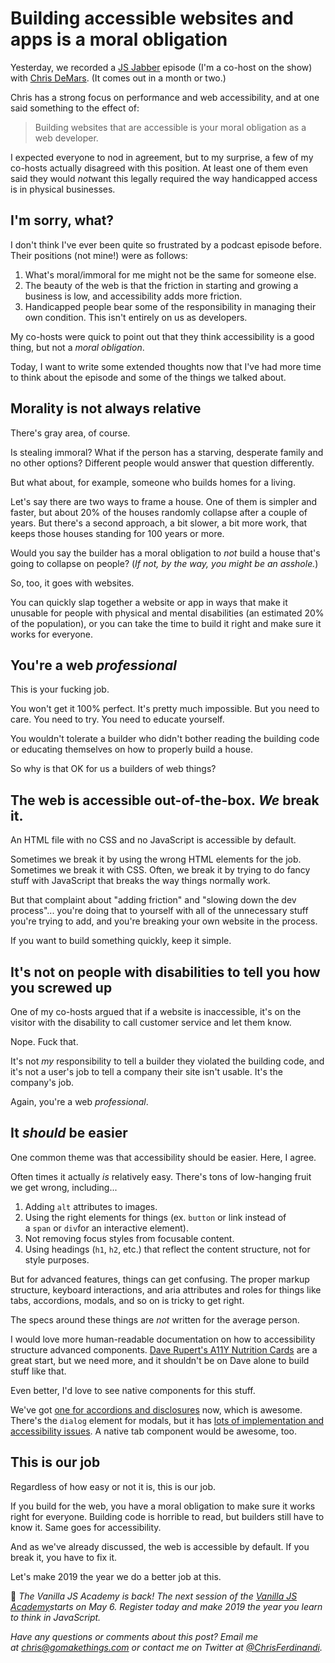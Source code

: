 # Building accessible websites and apps is a moral obligation

Yesterday, we recorded a [JS Jabber](https://devchat.tv/js-jabber/) episode (I'm a co-host on the show) with [Chris DeMars](http://chrisdemars.com/). (It comes out in a month or two.)

Chris has a strong focus on performance and web accessibility, and at one said something to the effect of:

> Building websites that are accessible is your moral obligation as a web developer.

I expected everyone to nod in agreement, but to my surprise, a few of my co-hosts actually disagreed with this position. At least one of them even said they would *not*want this legally required the way handicapped access is in physical businesses.

## I'm sorry, what?

I don't think I've ever been quite so frustrated by a podcast episode before. Their positions (not mine!) were as follows:

1.  What's moral/immoral for me might not be the same for someone else.
2.  The beauty of the web is that the friction in starting and growing a business is low, and accessibility adds more friction.
3.  Handicapped people bear some of the responsibility in managing their own condition. This isn't entirely on us as developers.

My co-hosts were quick to point out that they think accessibility is a good thing, but not a *moral obligation*.

Today, I want to write some extended thoughts now that I've had more time to think about the episode and some of the things we talked about.

## Morality is not always relative

There's gray area, of course.

Is stealing immoral? What if the person has a starving, desperate family and no other options? Different people would answer that question differently.

But what about, for example, someone who builds homes for a living.

Let's say there are two ways to frame a house. One of them is simpler and faster, but about 20% of the houses randomly collapse after a couple of years. But there's a second approach, a bit slower, a bit more work, that keeps those houses standing for 100 years or more.

Would you say the builder has a moral obligation to *not* build a house that's going to collapse on people? (*If not, by the way, you might be an asshole.*)

So, too, it goes with websites.

You can quickly slap together a website or app in ways that make it unusable for people with physical and mental disabilities (an estimated 20% of the population), or you can take the time to build it right and make sure it works for everyone.

## You're a web *professional*

This is your fucking job.

You won't get it 100% perfect. It's pretty much impossible. But you need to care. You need to try. You need to educate yourself.

You wouldn't tolerate a builder who didn't bother reading the building code or educating themselves on how to properly build a house.

So why is that OK for us a builders of web things?

## The web is accessible out-of-the-box. *We* break it.

An HTML file with no CSS and no JavaScript is accessible by default.

Sometimes we break it by using the wrong HTML elements for the job. Sometimes we break it with CSS. Often, we break it by trying to do fancy stuff with JavaScript that breaks the way things normally work.

But that complaint about "adding friction" and "slowing down the dev process"... you're doing that to yourself with all of the unnecessary stuff you're trying to add, and you're breaking your own website in the process.

If you want to build something quickly, keep it simple.

## It's not on people with disabilities to tell you how you screwed up

One of my co-hosts argued that if a website is inaccessible, it's on the visitor with the disability to call customer service and let them know.

Nope. Fuck that.

It's not *my* responsibility to tell a builder they violated the building code, and it's not a user's job to tell a company their site isn't usable. It's the company's job.

Again, you're a web *professional*.

## It *should* be easier

One common theme was that accessibility should be easier. Here, I agree.

Often times it actually *is* relatively easy. There's tons of low-hanging fruit we get wrong, including...

1.  Adding `alt` attributes to images.
2.  Using the right elements for things (ex. `button` or link instead of a `span` or `div`for an interactive element).
3.  Not removing focus styles from focusable content.
4.  Using headings (`h1`, `h2`, etc.) that reflect the content structure, not for style purposes.

But for advanced features, things can get confusing. The proper markup structure, keyboard interactions, and aria attributes and roles for things like tabs, accordions, modals, and so on is tricky to get right.

The specs around these things are *not* written for the average person.

I would love more human-readable documentation on how to accessibility structure advanced components. [Dave Rupert's A11Y Nutrition Cards](https://davatron5000.github.io/a11y-nutrition-cards/) are a great start, but we need more, and it shouldn't be on Dave alone to build stuff like that.

Even better, I'd love to see native components for this stuff.

We've got [one for accordions and disclosures](https://gomakethings.com/javascript-free-accordions/) now, which is awesome. There's the `dialog` element for modals, but it has [lots of implementation and accessibility issues](https://www.scottohara.me/blog/2019/03/05/open-dialog.html). A native tab component would be awesome, too.

## This is our job

Regardless of how easy or not it is, this is our job.

If you build for the web, you have a moral obligation to make sure it works right for everyone. Building code is horrible to read, but builders still have to know it. Same goes for accessibility.

And as we've already discussed, the web is accessible by default. If you break it, you have to fix it.

Let's make 2019 the year we do a better job at this.

🚀 *The Vanilla JS Academy is back! The next session of the [Vanilla JS Academy](https://vanillajsacademy.com/)starts on May 6. Register today and make 2019 the year you learn to think in JavaScript.*

*Have any questions or comments about this post? Email me at <chris@gomakethings.com> or contact me on Twitter at [@ChrisFerdinandi](http://twitter.com/ChrisFerdinandi).*
